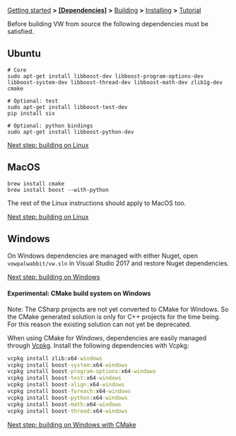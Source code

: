 [Getting started](https://github.com/VowpalWabbit/vowpal_wabbit/wiki/Getting-started) **>** [**[Dependencies]**](https://github.com/VowpalWabbit/vowpal_wabbit/wiki/Dependencies) **>** [Building](https://github.com/VowpalWabbit/vowpal_wabbit/wiki/Building) **>** [Installing](https://github.com/VowpalWabbit/vowpal_wabbit/wiki/Installing) **>** [Tutorial](https://github.com/VowpalWabbit/vowpal_wabbit/wiki/Tutorial)

Before building VW from source the following dependencies must be satisfied.

## Ubuntu
```shell
# Core
sudo apt-get install libboost-dev libboost-program-options-dev libboost-system-dev libboost-thread-dev libboost-math-dev zlib1g-dev cmake

# Optional: test
sudo apt-get install libboost-test-dev  
pip install six

# Optional: python bindings
sudo apt-get install libboost-python-dev
```

[Next step: building on Linux](https://github.com/VowpalWabbit/vowpal_wabbit/wiki/Building#linux)

## MacOS
```shell
brew install cmake
brew install boost --with-python
```

The rest of the Linux instructions should apply to MacOS too.

[Next step: building on Linux](https://github.com/VowpalWabbit/vowpal_wabbit/wiki/Building#linux)

## Windows
On Windows dependencies are managed with either Nuget, open `vowpalwabbit/vw.sln` in Visual Studio 2017 and restore Nuget dependencies.

[Next step: building on Windows](https://github.com/VowpalWabbit/vowpal_wabbit/wiki/Building#windows)

#### Experimental: CMake build system on Windows
Note: The CSharp projects are not yet converted to CMake for Windows. So the CMake generated solution is only for C++ projects for the time being. For this reason the existing solution can not yet be deprecated. 

When using CMake for Windows, dependencies are easily managed through [Vcpkg](https://github.com/Microsoft/vcpkg). Install the following dependencies with Vcpkg:
```cmd
vcpkg install zlib:x64-windows
vcpkg install boost-system:x64-windows
vcpkg install boost-program-options:x64-windows
vcpkg install boost-test:x64-windows
vcpkg install boost-align:x64-windows
vcpkg install boost-foreach:x64-windows
vcpkg install boost-python:x64-windows
vcpkg install boost-math:x64-windows
vcpkg install boost-thread:x64-windows
```

[Next step: building on Windows with CMake]()
